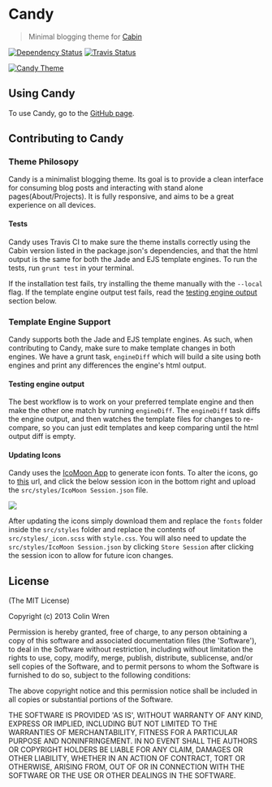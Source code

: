 # Candy
> Minimal blogging theme for [Cabin](http://cabinjs.com)

[![Dependency Status](https://gemnasium.com/CabinJS/Candy.png)](https://gemnasium.com/CabinJS/Candy) [![Travis Status](https://travis-ci.org/CabinJS/Candy.png?branch=master)](https://travis-ci.org/CabinJS/Candy)

[![Candy Theme](http://i.imgur.com/JKM27ib.png?1)](http://cabinjs.github.io/Candy/)

## Using Candy

To use Candy, go to the [GitHub page](http://cabinjs.github.io/Candy/).

## Contributing to Candy

### Theme Philosopy

Candy is a minimalist blogging theme. Its goal is to provide a clean interface for consuming blog posts and interacting with stand alone pages(About/Projects). It is fully responsive, and aims to be a great experience on all devices.

#### Tests

Candy uses Travis CI to make sure the theme installs correctly using the Cabin version listed in the package.json's dependencies, and that the html output is the same for both the Jade and EJS template engines. To run the tests, run `grunt test` in your terminal.

If the installation test fails, try installing the theme manually with the `--local` flag. If the template engine output test fails, read the [testing engine output](#testing-engine-output) section below.

### Template Engine Support

Candy supports both the Jade and EJS template engines. As such, when contributing to Candy, make sure to make template changes in both engines. We have a grunt task, `engineDiff` which will build a site using both engines and print any differences the engine's html output.

#### Testing engine output

The best workflow is to work on your preferred template engine and then make the other one match by running `engineDiff`. The `engineDiff` task diffs the engine output, and then watches the template files for changes to re-compare, so you can just edit templates and keep comparing until the html output diff is empty.

#### Updating Icons

Candy uses the [IcoMoon App](http://icomoon.io/app/) to generate icon fonts. To alter the icons, go to [this](http://icomoon.io/app/) url, and click the below session icon in the bottom right and upload the `src/styles/IcoMoon Session.json` file.

<img src="http://i.imgur.com/7fmXyfF.png">

After updating the icons simply download them and replace the `fonts` folder inside the `src/styles` folder and replace the contents of `src/styles/_icon.scss` with `style.css`. You will also need to update the `src/styles/IcoMoon Session.json` by clicking `Store Session` after clicking the session icon to allow for future icon changes.

## License

(The MIT License)

Copyright (c) 2013 Colin Wren

Permission is hereby granted, free of charge, to any person obtaining
a copy of this software and associated documentation files (the
'Software'), to deal in the Software without restriction, including
without limitation the rights to use, copy, modify, merge, publish,
distribute, sublicense, and/or sell copies of the Software, and to
permit persons to whom the Software is furnished to do so, subject to
the following conditions:

The above copyright notice and this permission notice shall be
included in all copies or substantial portions of the Software.

THE SOFTWARE IS PROVIDED 'AS IS', WITHOUT WARRANTY OF ANY KIND,
EXPRESS OR IMPLIED, INCLUDING BUT NOT LIMITED TO THE WARRANTIES OF
MERCHANTABILITY, FITNESS FOR A PARTICULAR PURPOSE AND NONINFRINGEMENT.
IN NO EVENT SHALL THE AUTHORS OR COPYRIGHT HOLDERS BE LIABLE FOR ANY
CLAIM, DAMAGES OR OTHER LIABILITY, WHETHER IN AN ACTION OF CONTRACT,
TORT OR OTHERWISE, ARISING FROM, OUT OF OR IN CONNECTION WITH THE
SOFTWARE OR THE USE OR OTHER DEALINGS IN THE SOFTWARE.
